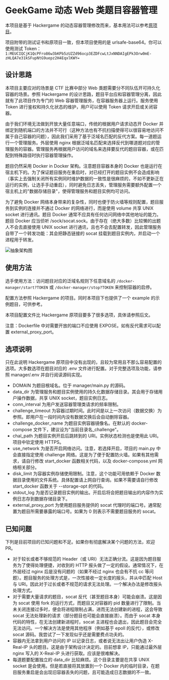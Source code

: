 # GeekGame 动态 Web 类题目容器管理

本项目是基于 Hackergame 的动态容器管理修改而来，基本用法可以参考[原项目](https://github.com/USTC-Hackergame/hackergame-challenge-docker)。

项目附带的测试证书和原项目一致，但本项目使用的是 urlsafe-base64。你可以使用测试 Token： `1:MEUCIQCjK1QcPFro86w3bKPb5zUZZd96ocp3EZDFcwLtJxNNDAIgEPk3Orw0mE-zHLQA7e31kSFupNtG9uepz2H4EqxlKWY=`

## 设计思路

本项目主要应对的场景是 CTF 比赛中部分 Web 类题需要分不同队伍开可持久化容器的场景。参照 Hackergame 的设计思路，题目平台应和容器管理分离，因此就有了此项目作为专门的 Web 容器管理服务，在容器服务器上运行。服务使用 Token 进行鉴权和持久化状态的维护，用户可以使用 Token 请求开启或关闭容器。

由于我们环境无法做到开放大量任意端口，传统的根据用户请求动态开 Docker 并绑定到随机端口的方法并不可行（这种方法也有不抗扫描使得可以很容易地访问不属于自己容器的问题），因此我们采用了基于泛域名匹配的反代方案。每一道题运行一个管理服务。外层使用 nginx 根据泛域名匹配来选择反代到哪道题对应的管理服务的容器。管理服务再根据用户访问的域名来选择要反代的题目容器，或在匹配到特殊路径时执行容器管理操作。

题目仍然采用 Docker in Docker 架构。注意题目容器本身的 Docker 也是运行在宿主机下的。为了保证题目服务在重启时，对已经打开的题目实例不会造成影响（事实上去强制关闭所有实例同时维护数据的一致性是很麻烦的，不如不更新正在运行的实例，让选手手动重启），同时避免日志丢失，管理服务需要额外配置一个宿主机上的"数据存储目录"，使得管理服务和题目实例均可访问。

为了避免 Docker 网络本身带来的复杂性，同时也便于防火墙等规则配置，题目服务到实例的连接并不通过 Docker 的网络进行，而是使用 volume 共享 UNIX socket 进行通讯。题目 Docker 通常不应具有任何访问网络中其他地址的能力。题目 Docker 应当侦听 /sock/socat.sock。由于存在（绝大多数）比较懒的出题人不会去直接使用 UNIX socket 进行通讯，且也不会去配置转发，因此管理服务自带了一个转发功能：其会把静态链接的 socat 挂载到题目实例内，并启动一个进程用于转发。

![抽象架构图](arch.jpg)

## 使用方法

选手使用方法：访问题目对应的泛域名规则下任意域名的 `/docker-manager/start?TOKEN` 或 `/docker-manager/stop?TOKEN` 来控制容器的启停。

配置方法参照 Hackergame 的项目。同时本项目下也提供了一个 example 的示例题目，可供参考。

本项目配置文件比 Hackergame 原项目要多了很多选项，具体请参照后文。

注意：Dockerfile 中对需要开放的端口不应使用 EXPOSE。如有反代需求可以配置 external_proxy_port。

## 选项说明

只在此说明 Hackergame 原项目中没有出现的，且较为常用且不那么容易配置的选项。大多数选项在题目对应的 .env 文件进行配置。对于完整选项及功能，请参照 manager/.env 并自行阅读源码实现。

- DOMAIN 为题目根域名。位于 manager/main.py 的源码。
- data_dir 为管理服务和题目实例使用的持久化数据存储目录。其会用于存储用户操作数据，共享 UNIX socket，题目实例日志。
- conn_interval 为用户发送容器管理类请求的频率限制。
- challenge_timeout 为容器过期时间。此时间是以上一次访问（数据交换）为参照。即用户在一段时间内没有数据交换后会自动删除容器。
- challenge_docker_name 为题目实例容器镜像名。在默认的 docker-compose 文件下，建议设为"当前目录名_challenge"。
- chal_path 为题目实例开启后跳转到的 URI。实例状态检测也是使用此 URI。项目中钦定使用 HTTPS。
- use_network 为是否开启网络访问。注意，若选择开启，项目的 main.py 中会直接指定使用 challenge 网络。这是为了便于配置防火墙。如果有其他需求，请自行修改 start_docker 函数相关代码，以及 docker-compose.yml 网络相关部分。
- disk_limit 为容器实例存储使用限制。注意，这个功能可用依赖于 Docker 数据目录使用的文件系统。具体配置请上网自行查询。如果不需要请自行修改 start_docker 函数关于 --storage-opt 的代码。
- stdout_log 为是否记录题目实例的输出。开启后将会把题目输出的内容作为实例日志存到数据存储目录下。
- external_proxy_port 为使用题目服务提供的 socat 代理时的端口号。通常配置为题目所需要暴露的端口号。如果为 0 则表示不需要题目服务的 socat。

## 已知问题

下列是目前项目的已知问题和不足。如果你有彻底解决某个问题的方法，欢迎 PR。

- 对于较长或者不够规范的 Header（或 URI）无法正确分流。这是因为题目服务为了使得处理便捷，对收到的 HTTP 报头做了一定的假设。通常情况下，在外层经过 nginx 后是没有问题的（如果不经过 nginx 也会有不抗 cc 等问题）。题目服务的处理方式是，一次性接收一定长度的报头，并从中匹配 Host 与 URI。因此对于过长或者不规范的请求无法处理。一个解决办法是修改报头处理方式。
- 对于需要大量请求的题目，socat 反代（甚至题目本身）可能会崩溃。这是因为 socat 使用 fork 的运行方式，而题目又对容器的 pid 数量进行了限制。当未关闭连接过多时，便会将进程限制占满，进而无法创建新的进程，这会导致 socat 无法处理新的请求（部分题目也可能会直接崩溃）。而由于 socat 本身代码的特性，在无法创建新进程时，socat 主进程也会退出，因此题目会完全无法访问。一个解决方法是使用其他程序（例如基于 epoll 的反代），或修改 socat 源码。我尝试了一下发现似乎还是需要费点功夫的。
- 容器内无法拿到用户访问的 IP 以记录日志，或者说无法出让用户伪造 X-Real-IP 头的题目。这是由于架构设计决定的。目前想拿 IP，只能通过最外层 nginx 写入的 X-Real-IP 头进行获取。应该是很难解决。
- 每道题要配置独立的 data_dir 比较麻烦。这个目录主要是在共享 UNIX socket 是会使用。但是若直接将其放置到一个 Docker 内的临时目录，在题目服务重启是会出现旧容器丢失的问题，且可能造成日志数据的不一致。
